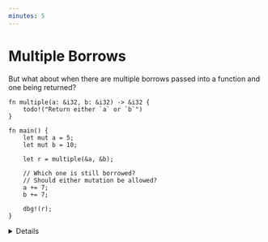 ```yaml
---
minutes: 5
---
```


# Multiple Borrows

But what about when there are multiple borrows passed into a function and one
being returned?

```rust,editable,ignore
fn multiple(a: &i32, b: &i32) -> &i32 {
    todo!("Return either `a` or `b`")
}

fn main() {
    let mut a = 5;
    let mut b = 10;

    let r = multiple(&a, &b);

    // Which one is still borrowed?
    // Should either mutation be allowed?
    a += 7;
    b += 7;

    dbg!(r);
}
```

<details>

- This code does not compile right now because it is missing lifetime
  annotations. Before we get it to compile, use this opportunity to have
  students to think about which of our argument borrows should be extended by
  the return value.

- We pass two borrows into `multiple` and one is going to come back out, which
  means we will need to extend the borrow of one of the argument lifetimes.
  Which one should be extended? Do we need to see the body of `multiple` to
  figure this out?

- When borrow checking, the compiler doesn't look at the body of `multiple` to
  reason about the borrows flowing out, instead it looks only at the signature
  of the function for borrow analysis.

- In this case there is not enough information to determine if `a` or `b` will
  be borrowed by the returned reference. Show students the compiler errors and
  introduce the lifetime syntax:

  ```rust,ignore
  fn multiple<'a>(a: &'a i32, b: &'a i32) -> &'a i32 { ... }
  ```

</details>
